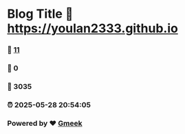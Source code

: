 # Blog Title :link: https://youlan2333.github.io 
### :page_facing_up: [11](https://youlan2333.github.io/tag.html) 
### :speech_balloon: 0 
### :hibiscus: 3035 
### :alarm_clock: 2025-05-28 20:54:05 
### Powered by :heart: [Gmeek](https://github.com/Meekdai/Gmeek)
